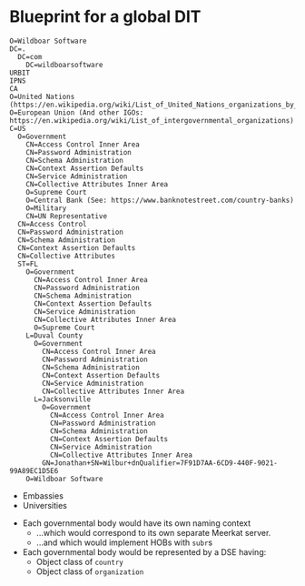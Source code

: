 # Blueprint for a global DIT

```
O=Wildboar Software
DC=.
  DC=com
    DC=wildboarsoftware
URBIT
IPNS
CA
O=United Nations (https://en.wikipedia.org/wiki/List_of_United_Nations_organizations_by_location)
O=European Union (And other IGOs: https://en.wikipedia.org/wiki/List_of_intergovernmental_organizations)
C=US
  O=Government
    CN=Access Control Inner Area
    CN=Password Administration
    CN=Schema Administration
    CN=Context Assertion Defaults
    CN=Service Administration
    CN=Collective Attributes Inner Area
    O=Supreme Court
    O=Central Bank (See: https://www.banknotestreet.com/country-banks)
    O=Military
    CN=UN Representative
  CN=Access Control
  CN=Password Administration
  CN=Schema Administration
  CN=Context Assertion Defaults
  CN=Collective Attributes
  ST=FL
    O=Government
      CN=Access Control Inner Area
      CN=Password Administration
      CN=Schema Administration
      CN=Context Assertion Defaults
      CN=Service Administration
      CN=Collective Attributes Inner Area
      O=Supreme Court
    L=Duval County
      O=Government
        CN=Access Control Inner Area
        CN=Password Administration
        CN=Schema Administration
        CN=Context Assertion Defaults
        CN=Service Administration
        CN=Collective Attributes Inner Area
      L=Jacksonville
        O=Government
          CN=Access Control Inner Area
          CN=Password Administration
          CN=Schema Administration
          CN=Context Assertion Defaults
          CN=Service Administration
          CN=Collective Attributes Inner Area
        GN=Jonathan+SN=Wilbur+dnQualifier=7F91D7AA-6CD9-440F-9021-99A89EC1D5E6
    O=Wildboar Software
```

+ Embassies
+ Universities

- Each governmental body would have its own naming context
  - ...which would correspond to its own separate Meerkat server.
  - ...and which would implement HOBs with `subr`s
- Each governmental body would be represented by a DSE having:
  - Object class of `country`
  - Object class of `organization`
